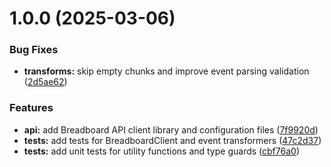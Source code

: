 # 1.0.0 (2025-03-06)


### Bug Fixes

* **transforms:** skip empty chunks and improve event parsing validation ([2d5ae62](https://github.com/ExaDev/breadboard-client/commit/2d5ae623d076953c46fc6d632a141817d582c326))


### Features

* **api:** add Breadboard API client library and configuration files ([7f9920d](https://github.com/ExaDev/breadboard-client/commit/7f9920d4637665f014aade06215232504841531c))
* **tests:** add tests for BreadboardClient and event transformers ([47c2d37](https://github.com/ExaDev/breadboard-client/commit/47c2d375005f34992c350aaa68de2c3716c93036))
* **tests:** add unit tests for utility functions and type guards ([cbf76a0](https://github.com/ExaDev/breadboard-client/commit/cbf76a0da1dff48a8363120a38545f5cd6b4a278))
